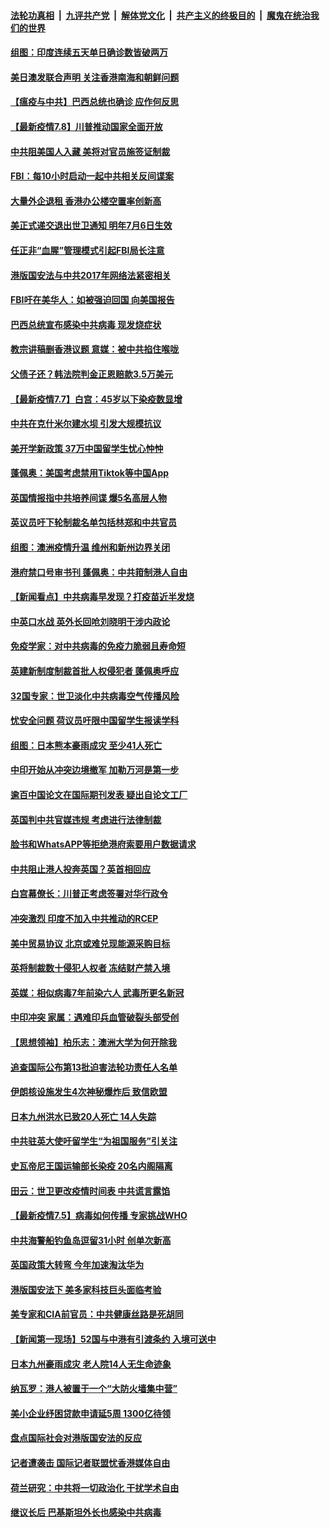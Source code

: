 ####  [法轮功真相](../../../../basic/blob/master/README.md?t=07082002) &nbsp;|&nbsp; [九评共产党](../../../../9ping.md/blob/master/README.md?t=07082002) &nbsp;|&nbsp; [解体党文化](../../../../jtdwh.md/blob/master/README.md?t=07082002)  &nbsp;|&nbsp; [共产主义的终极目的](../../../../gczydzjmd.md/blob/master/README.md?t=07082002) &nbsp;|&nbsp; [魔鬼在统治我们的世界](../../../../mgztzwmdsj.md/blob/master/README.md?t=07082002) 

#### [组图：印度连续五天单日确诊数皆破两万](../pages/nsc418/n12238724.md?t=07082002) 

#### [美日澳发联合声明 关注香港南海和朝鲜问题](../pages/nsc418/n12240998.md?t=07082002) 

#### [【瘟疫与中共】巴西总统也确诊 应作何反思](../pages/nsc418/n12240166.md?t=07082002) 

#### [【最新疫情7.8】川普推动国家全面开放](../pages/nsc418/n12239975.md?t=07082002) 

#### [中共阻美国人入藏 美将对官员施签证制裁](../pages/nsc418/n12240452.md?t=07082002) 

#### [FBI：每10小时启动一起中共相关反间谍案](../pages/nsc418/n12239799.md?t=07082002) 

#### [大量外企退租 香港办公楼空置率创新高](../pages/nsc418/n12240111.md?t=07082002) 

#### [美正式递交退出世卫通知 明年7月6日生效](../pages/nsc418/n12239902.md?t=07082002) 

#### [任正非“血腥”管理模式引起FBI局长注意](../pages/nsc418/n12239966.md?t=07082002) 

#### [港版国安法与中共2017年网络法紧密相关](../pages/nsc418/n12239427.md?t=07082002) 

#### [FBI吁在美华人：如被强迫回国 向美国报告](../pages/nsc418/n12239450.md?t=07082002) 

#### [巴西总统宣布感染中共病毒 现发烧症状](../pages/nsc418/n12239468.md?t=07082002) 

#### [教宗讲稿删香港议题 意媒：被中共掐住喉咙](../pages/nsc418/n12239424.md?t=07082002) 

#### [父债子还？韩法院判金正恩赔款3.5万美元](../pages/nsc418/n12239338.md?t=07082002) 

#### [【最新疫情7.7】白宫：45岁以下染疫数显增](../pages/nsc418/n12237581.md?t=07082002) 

#### [中共在克什米尔建水坝 引发大规模抗议](../pages/nsc418/n12239209.md?t=07082002) 

#### [美开学新政策 37万中国留学生忧心忡忡](../pages/nsc418/n12239233.md?t=07082002) 

#### [蓬佩奥：美国考虑禁用Tiktok等中国App](../pages/nsc418/n12238644.md?t=07082002) 

#### [英国情报指中共培养间谍 爆5名高层人物](../pages/nsc418/n12238557.md?t=07082002) 

#### [英议员吁下轮制裁名单包括林郑和中共官员](../pages/nsc418/n12238655.md?t=07082002) 

#### [组图：澳洲疫情升温 维州和新州边界关闭](../pages/nsc418/n12236420.md?t=07082002) 

#### [港府禁口号审书刊 蓬佩奥：中共箝制港人自由](../pages/nsc418/n12238057.md?t=07082002) 

#### [【新闻看点】中共病毒早发现？打疫苗近半发烧](../pages/nsc418/n12237234.md?t=07082002) 

#### [中英口水战 英外长回呛刘晓明干涉内政论](../pages/nsc418/n12237345.md?t=07082002) 

#### [免疫学家：对中共病毒的免疫力脆弱且寿命短](../pages/nsc418/n12237337.md?t=07082002) 

#### [英建新制度制裁首批人权侵犯者 蓬佩奥呼应](../pages/nsc418/n12237281.md?t=07082002) 

#### [32国专家：世卫淡化中共病毒空气传播风险](../pages/nsc418/n12237248.md?t=07082002) 

#### [忧安全问题 荷议员吁限中国留学生报读学科](../pages/nsc418/n12236937.md?t=07082002) 

#### [组图：日本熊本豪雨成灾 至少41人死亡](../pages/nsc418/n12235775.md?t=07082002) 

#### [中印开始从冲突边境撤军 加勒万河是第一步](../pages/nsc418/n12236708.md?t=07082002) 

#### [逾百中国论文在国际期刊发表 疑出自论文工厂](../pages/nsc418/n12236843.md?t=07082002) 

#### [英国判中共官媒违规 考虑进行法律制裁](../pages/nsc418/n12236722.md?t=07082002) 

#### [脸书和WhatsAPP等拒绝港府索要用户数据请求](../pages/nsc418/n12236669.md?t=07082002) 

#### [中共阻止港人投奔英国？英首相回应](../pages/nsc418/n12236576.md?t=07082002) 

#### [白宫幕僚长：川普正考虑签署对华行政令](../pages/nsc418/n12236557.md?t=07082002) 

#### [冲突激烈 印度不加入中共推动的RCEP](../pages/nsc418/n12236439.md?t=07082002) 

#### [美中贸易协议 北京或难兑现能源采购目标](../pages/nsc418/n12236355.md?t=07082002) 

#### [英将制裁数十侵犯人权者 冻结财产禁入境](../pages/nsc418/n12235718.md?t=07082002) 

#### [英媒：相似病毒7年前染六人 武毒所更名新冠](../pages/nsc418/n12235338.md?t=07082002) 

#### [中印冲突 家属：遇难印兵血管破裂头部受创](../pages/nsc418/n12235064.md?t=07082002) 

#### [【思想领袖】柏乐志：澳洲大学为何开除我](../pages/nsc418/n12174002.md?t=07082002) 

#### [追查国际公布第13批迫害法轮功责任人名单](../pages/nsc418/n12234695.md?t=07082002) 

#### [伊朗核设施发生4次神秘爆炸后 致信欧盟](../pages/nsc418/n12234576.md?t=07082002) 

#### [日本九州洪水已致20人死亡 14人失踪](../pages/nsc418/n12234452.md?t=07082002) 

#### [中共驻英大使吁留学生“为祖国服务”引关注](../pages/nsc418/n12234465.md?t=07082002) 

#### [史瓦帝尼王国运输部长染疫 20名内阁隔离](../pages/nsc418/n12234363.md?t=07082002) 

#### [田云：世卫更改疫情时间表 中共谎言露馅](../pages/nsc418/n12233381.md?t=07082002) 

#### [【最新疫情7.5】病毒如何传播 专家挑战WHO](../pages/nsc418/n12229032.md?t=07082002) 

#### [中共海警船钓鱼岛逗留31小时 创单次新高](../pages/nsc418/n12234085.md?t=07082002) 

#### [英国政策大转弯 今年加速淘汰华为](../pages/nsc418/n12234119.md?t=07082002) 

#### [港版国安法下 美多家科技巨头面临考验](../pages/nsc418/n12233224.md?t=07082002) 

#### [美专家和CIA前官员：中共健康丝路是死胡同](../pages/nsc418/n12217750.md?t=07082002) 

#### [【新闻第一现场】52国与中港有引渡条约 入境可送中](../pages/nsc418/n12233532.md?t=07082002) 

#### [日本九州豪雨成灾 老人院14人无生命迹象](../pages/nsc418/n12233270.md?t=07082002) 

#### [纳瓦罗：港人被置于一个“大防火墙集中营”](../pages/nsc418/n12233112.md?t=07082002) 

#### [美小企业纾困贷款申请延5周 1300亿待领](../pages/nsc418/n12233039.md?t=07082002) 

#### [盘点国际社会对港版国安法的反应](../pages/nsc418/n12232843.md?t=07082002) 

#### [记者遭袭击 国际记者联盟忧香港媒体自由](../pages/nsc418/n12232815.md?t=07082002) 

#### [荷兰研究：中共将一切政治化 干扰学术自由](../pages/nsc418/n12232716.md?t=07082002) 

#### [继议长后 巴基斯坦外长也感染中共病毒](../pages/nsc418/n12232661.md?t=07082002) 

